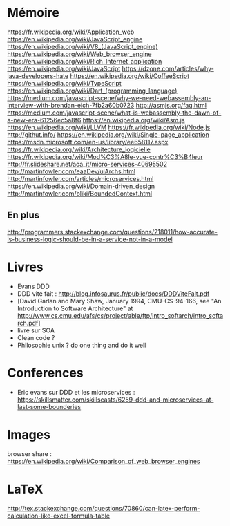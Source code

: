 # Mémoire

https://fr.wikipedia.org/wiki/Application_web
https://en.wikipedia.org/wiki/JavaScript_engine
https://en.wikipedia.org/wiki/V8_(JavaScript_engine)
https://en.wikipedia.org/wiki/Web_browser_engine
https://en.wikipedia.org/wiki/Rich_Internet_application<F37>
https://en.wikipedia.org/wiki/JavaScript
https://dzone.com/articles/why-java-developers-hate
https://en.wikipedia.org/wiki/CoffeeScript
https://en.wikipedia.org/wiki/TypeScript
https://en.wikipedia.org/wiki/Dart_(programming_language)
https://medium.com/javascript-scene/why-we-need-webassembly-an-interview-with-brendan-eich-7fb2a60b0723
http://asmjs.org/faq.html
https://medium.com/javascript-scene/what-is-webassembly-the-dawn-of-a-new-era-61256ec5a8f6
https://en.wikipedia.org/wiki/Asm.js
https://en.wikipedia.org/wiki/LLVM
https://fr.wikipedia.org/wiki/Node.js
http://githut.info/
https://en.wikipedia.org/wiki/Single-page_application
https://msdn.microsoft.com/en-us/library/ee658117.aspx
https://fr.wikipedia.org/wiki/Architecture_logicielle
https://fr.wikipedia.org/wiki/Mod%C3%A8le-vue-contr%C3%B4leur
http://fr.slideshare.net/aca_it/micro-services-40695502
http://martinfowler.com/eaaDev/uiArchs.html
http://martinfowler.com/articles/microservices.html
https://en.wikipedia.org/wiki/Domain-driven_design
http://martinfowler.com/bliki/BoundedContext.html

## En plus

http://programmers.stackexchange.com/questions/218011/how-accurate-is-business-logic-should-be-in-a-service-not-in-a-model

# Livres

* Evans DDD
* DDD vite fait : http://blog.infosaurus.fr/public/docs/DDDViteFait.pdf
* [David Garlan and Mary Shaw, January 1994, CMU-CS-94-166, see "An Introduction to Software Architecture" at http://www.cs.cmu.edu/afs/cs/project/able/ftp/intro_softarch/intro_softarch.pdf]
* livre sur SOA
* Clean code ?
* Philosophie unix ? do one thing and do it well

# Conferences

* Eric evans sur DDD et les microservices : https://skillsmatter.com/skillscasts/6259-ddd-and-microservices-at-last-some-bounderies<F37>

# Images

browser share : https://en.wikipedia.org/wiki/Comparison_of_web_browser_engines

# LaTeX

<http://tex.stackexchange.com/questions/70860/can-latex-perform-calculation-like-excel-formula-table>
